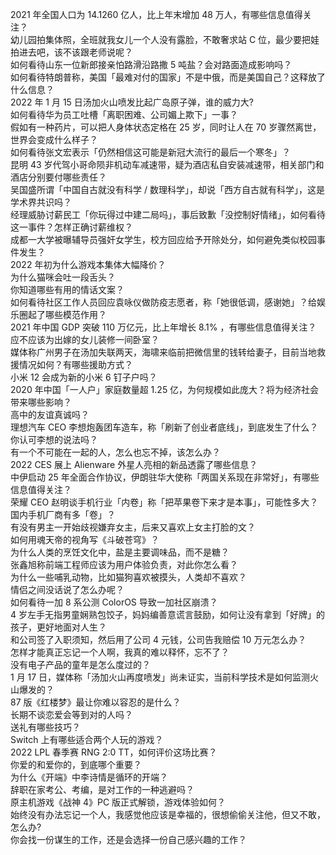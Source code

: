2021 年全国人口为 14.1260 亿人，比上年末增加 48 万人，有哪些信息值得关注？  
幼儿园拍集体照，全班就我女儿一个人没有露脸，不敢奢求站 C 位，最少要把娃拍进去吧，该不该跟老师说呢？  
如何看待山东一位新郎接亲怕路滑沿路撒 5 吨盐？会对路面造成影响吗？  
如何看待特朗普称，美国「最难对付的国家」不是中俄，而是美国自己？这释放了什么信息？  
2022 年 1 月 15 日汤加火山喷发比起广岛原子弹，谁的威力大?  
如何看待华为员工吐槽「离职困难、公司媚上欺下」一事？  
假如有一种药片，可以把人身体状态定格在 25 岁，同时让人在 70 岁骤然离世，世界会变成什么样子？  
如何看待张文宏表示「仍然相信这可能是新冠大流行的最后一个寒冬」？  
昆明 43 岁代驾小哥命陨非机动车减速带，疑为酒店私自安装减速带，相关部门和酒店分别要付哪些责任？  
吴国盛所谓「中国自古就没有科学 / 数理科学」，却说「西方自古就有科学」，这是学术界共识吗？  
经理威胁讨薪民工「你玩得过中建二局吗」，事后致歉「没控制好情绪」，如何看待这一事件？怎样正确讨薪维权？  
成都一大学被曝辅导员强奸女学生，校方回应给予开除处分，如何避免类似校园事件发生？  
2022 年初为什么游戏本集体大幅降价？  
为什么猫咪会吐一段舌头？  
你知道哪些有用的情话文案？  
如何看待社区工作人员回应袁咏仪做防疫志愿者，称「她很低调，感谢她」？给娱乐圈起了哪些模范作用？  
2021 年中国 GDP 突破 110 万亿元，比上年增长 8.1% ，有哪些信息值得关注？  
应不应该为出嫁的女儿装修一间卧室？  
媒体称广州男子在汤加失联两天，海啸来临前把微信里的钱转给妻子，目前当地救援情况如何？有哪些援助方式？  
小米 12 会成为新的小米 6 钉子户吗？  
2020 年中国「一人户」家庭数量超 1.25 亿，为何规模如此庞大？将为经济社会带来哪些影响？  
高中的友谊真诚吗？  
理想汽车 CEO 李想炮轰团车造车，称「刷新了创业者底线」，到底发生了什么？你认可李想的说法吗？  
有一个不可能在一起的人，怎么也忘不掉，该怎么办？  
2022 CES 展上 Alienware 外星人亮相的新品透露了哪些信息？  
中伊启动 25 年全面合作协议，伊朗驻华大使称「两国关系现在非常好」，有哪些信息值得关注？  
荣耀 CEO 赵明谈手机行业「内卷」称「把苹果卷下来才是本事」，可能性多大？国内手机厂商有多「卷」？  
有没有男主一开始歧视嫌弃女主，后来又喜欢上女主打脸的文？  
如何用魂天帝的视角写《斗破苍穹》？  
为什么人类的烹饪文化中，盐是主要调味品，而不是糖？  
张鑫旭称前端工程师应该为用户体验负责，对此你怎么看？  
为什么一些哺乳动物，比如猫狗喜欢被摸头，人类却不喜欢？  
情侣之间没话说了怎么办呢？  
如何看待一加 8 系公测 ColorOS 导致一加社区崩溃？  
4 岁左手无指男童娴熟包饺子，妈妈编善意谎言鼓励，如何让没有拿到「好牌」的孩子，更好地面对人生？  
和公司签了入职须知，然后用了公司 4 元钱，公司告我赔偿 10 万元怎么办？  
怎样才能真正忘记一个人啊，我真的难以释怀，忘不了？  
没有电子产品的童年是怎么度过的？  
1 月 17 日，媒体称「汤加火山再度喷发」尚未证实，当前科学技术是如何监测火山爆发的？  
87 版《红楼梦》最让你难以容忍的是什么？  
长期不谈恋爱会等到对的人吗？  
送礼有哪些技巧？  
Switch 上有哪些适合两个人玩的游戏？  
2022 LPL 春季赛 RNG 2:0 TT，如何评价这场比赛？  
你爱的和爱你的，到底哪个重要？  
为什么《开端》中李诗情是循环的开端？  
辞职在家考公、考编，是对工作的一种逃避吗？  
原主机游戏《战神 4》PC 版正式解锁，游戏体验如何？  
始终没有办法忘记一个人，我感觉他应该是幸福的，很想偷偷关注他，但又不敢，怎么办?  
你会找一份谋生的工作，还是会选择一份自己感兴趣的工作？  
